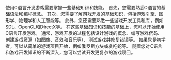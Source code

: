 使用C语言开发游戏需要掌握一些基础知识和技能。
首先，您需要熟悉C语言的基础语法和编程概念。
其次，您需要了解游戏开发的基础知识，包括游戏引擎、图形学、物理学和人工智能等。
此外，您还需要熟悉一些游戏开发工具和库，例如SDL、OpenGL和DirectX等。
在这些基础知识和技能的基础上，您可以开始使用C语言开发游戏。
通常，游戏开发的过程包括设计游戏的概念、编写游戏代码、创建游戏资源（如图像、音效和音乐等）、测试游戏并修复错误等。
如果您是初学者，可以从简单的游戏项目开始，例如俄罗斯方块或贪吃蛇等。
随着您对C语言和游戏开发知识的不断深入，您可以尝试开发更复杂的游戏项目。